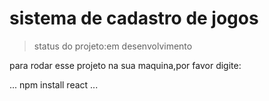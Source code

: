 # sistema de cadastro de jogos

>status do projeto:em desenvolvimento

para rodar esse projeto na sua maquina,por favor digite:

...
npm install react
...
